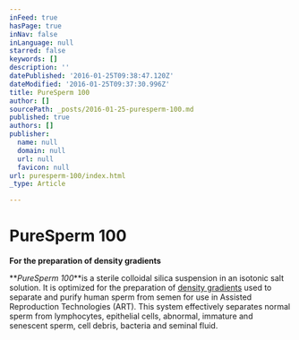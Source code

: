 ```yaml
---
inFeed: true
hasPage: true
inNav: false
inLanguage: null
starred: false
keywords: []
description: ''
datePublished: '2016-01-25T09:38:47.120Z'
dateModified: '2016-01-25T09:37:30.996Z'
title: PureSperm 100
author: []
sourcePath: _posts/2016-01-25-puresperm-100.md
published: true
authors: []
publisher:
  name: null
  domain: null
  url: null
  favicon: null
url: puresperm-100/index.html
_type: Article

---
```

# PureSperm 100

**For the preparation of density gradients**

**_PureSperm 100_**is a sterile colloidal silica suspension in an isotonic salt solution. It is optimized for the preparation of [density gradients][0] used to separate and purify human sperm from semen for use in Assisted Reproduction Technologies (ART). This system effectively separates normal sperm from lymphocytes, epithelial cells, abnormal, immature and senescent sperm, cell debris, bacteria and seminal fluid.

[0]: http://www.youtube.com/watch?v=AB6LMp8zlS8&feature=player_detailpage "Video - Preparation of Nidacon PureSperm Gradient"